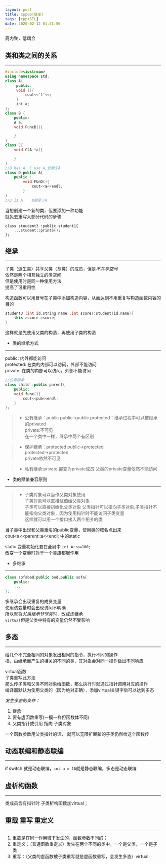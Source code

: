 ```yaml
---
layout: post
title: cpp06(继承)
tags: [cpp+STL]
date: 2020-02-12 01:31:56
---
```

高内聚，低耦合


## 类和类之间的关系
***
```cpp
#include<iostream>
using namespace std;
class A{
     public:
     void (){
         cout<<"1"<<;
     }
     int a;
};
class B {
    public:
    A a;
    void FuncB(){

    }
}
class C{
    void C(A *a){

    }
}
//B has A  C use A,依赖于A
class D:public A{
    public :
        void FUnD(){
            cout<<a<<endl;
        }
}
//D is A    D继承了A
```
当想创建一个新的类，但要添加一种功能  
就免去重写大部分代码的步骤  
``` 
class stuudent3 :public student1{
    ...student::printS();
};
```


## 继承
***
子类（派生类）共享父类（基类）的成员，但是*不共享空间*  
依然是两个相互独立的类空间  
但是使用时是同一种使用方法  
提高了可重用性  


构造函数可以用冒号在子类中添加构造内容，从而达到不用重复写构造函数内容的目的  
```cpp
student3 (int id,string name ,int score):student(id,name){  
    this->score =score;  
}
```
这样就是先使用父类的构造，再使用子类的构造  
* 类的继承方式
***
public:  内外都能访问  
protected:  在类的内部可以访问，外部不能访问  
private:  在类的内部可以访问，外部不能访问  

```cpp 
//公有继承
class child :public parent{
    public:
    void func(){
        cout<<pub<<endl;
    }
};
```

>* 公有继承：public
public->public
protected：继承过程中可以被继承的privated  
private:不可见  
在一个类中一样，继承中两个有区别

>* 保护继承：protected
public->protected  
protected->protected  
private依然不可见  

>* 私有继承:private
都变为private成员
父类的private变量依然不能访问

* 类的赋值兼容原则
***

>* 子类对象可以当作父类对象使用  
子类对象可以直接赋值给父类对象  
子类可以直接初始化父类对象 
父类指针可以指向子类对象,子类指针不能指向父类对象，因为使用指针时不能访问子类变量  
这样就可以用一个接口接入两个相关的类  


当子类中出现和父类重名的public变量，使用类的域名点出来  cout<<this->a<<parent::a<<endl;
中的static



static 变量初始化要在全局中
```int A::a=100;```  
改变一个变量时对于一个类族都起作用


* 多继承
***
```cpp
class sofabed:public bed,public sofa{
    public:
    ...
};
```
多继承会出现重复的成员变量  
使用该变量时会出现访问不明确  
所以就将*父类继承爷爷类*时，改成虚继承  
```virtual```但是父类中特有的变量仍然不受影响  


## 多态
***
给几个不完全相同的对象发出相同的指令，执行不同的操作  
指，由继承而产生的相关的不同的类，其对象会对同一操作做出不同响应  

virtual函数  
子类重写此方法  
那么传子类和父类不同对象给函数，那么执行时就通过指针调用对应的操作  
编译器默认为使用父类的（因为绝对正确），添加virtual关键字后可以达到多态  


*发生多态的条件：*  
1. 继承         
2. 要有虚函数重写(一摸一样但函数体不同)    
3. 父类指针或引用   指向  子类对象    


一个函数参数用父类指针的话， 就可以无限扩展新的子类仍然给这个函数传




## 动态联编和静态联编
***

if switch 就是动态联编，```int a = 10```就是静态联编，多态是动态联编  

## 虚析构函数
***
类成员含有指针时    子类析构函数加virtual；

## 重载 重写 重定义
***
1. 重载是在同一作用域下发生的，函数参数不同的；
2. 重定义：（普通函数重定义）发生在两个不同的类中，一个是父类，一个是子类
3. 重写：（父类的虚函数被子类重写就是虚函数重写，会发生多态）virtual 




















